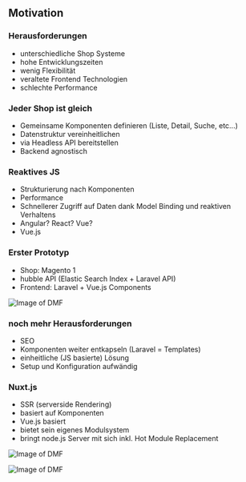 ## Motivation


### Herausforderungen
- unterschiedliche Shop Systeme <!-- .element: class="fragment" -->
- hohe Entwicklungszeiten <!-- .element: class="fragment" -->
- wenig Flexibilität <!-- .element: class="fragment" -->
- veraltete Frontend Technologien <!-- .element: class="fragment" -->
- schlechte Performance <!-- .element: class="fragment" -->


### Jeder Shop ist gleich
- Gemeinsame Komponenten definieren (Liste, Detail, Suche, etc...) <!-- .element: class="fragment" -->
- Datenstruktur vereinheitlichen <!-- .element: class="fragment" -->
- via Headless API bereitstellen <!-- .element: class="fragment" -->
- Backend agnostisch <!-- .element: class="fragment" -->


### Reaktives JS
- Strukturierung nach Komponenten  <!-- .element: class="fragment" -->
- Performance  <!-- .element: class="fragment" -->
- Schnellerer Zugriff auf Daten dank Model Binding und reaktiven Verhaltens  <!-- .element: class="fragment" -->
- Angular? React? Vue? <!-- .element: class="fragment" -->
- Vue.js <!-- .element: class="fragment" -->


### Erster Prototyp
- Shop: Magento 1 <!-- .element: class="fragment" -->
- hubble API (Elastic Search Index + Laravel API) <!-- .element: class="fragment" -->
- Frontend: Laravel + Vue.js Components<!-- .element: class="fragment" -->


![Image of DMF]()<!-- .element data-src="assets/hubble-stack-prototype.svg" width="700" style="border: 0; background: None; box-shadow: None;" -->


### noch mehr Herausforderungen
- SEO <!-- .element: class="fragment" -->
- Komponenten weiter entkapseln (Laravel = Templates) <!-- .element: class="fragment" -->
- einheitliche (JS basierte) Lösung <!-- .element: class="fragment" -->
- Setup und Konfiguration aufwändig <!-- .element: class="fragment" -->


### Nuxt.js
- SSR (serverside Rendering) <!-- .element: class="fragment" -->
- basiert auf Komponenten <!-- .element: class="fragment" -->
- Vue.js basiert <!-- .element: class="fragment" -->
- bietet sein eigenes Modulsystem <!-- .element: class="fragment" -->
- bringt node.js Server mit sich inkl. Hot Module Replacement  <!-- .element: class="fragment" -->


![Image of DMF]()<!-- .element data-src="assets/hubble-stack-pwa.svg" width="900" style="border: 0; background: None; box-shadow: None;" -->


![Image of DMF]()<!-- .element data-src="assets/hubble-stack-sw-pwa.svg" width="900" style="border: 0; background: None; box-shadow: None;" -->
